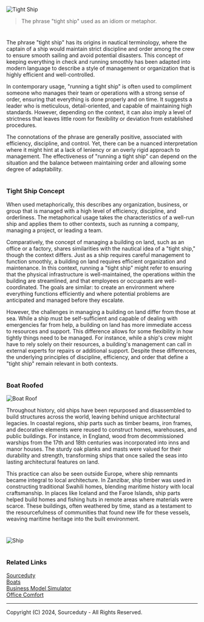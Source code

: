 ![Tight Ship](https://github.com/user-attachments/assets/1b5995ae-ecad-4d16-916f-56b71fdb2c7b)

> The phrase "tight ship" used as an idiom or metaphor.

#

The phrase "tight ship" has its origins in nautical terminology, where the captain of a ship would maintain strict discipline and order among the crew to ensure smooth sailing and avoid potential disasters. This concept of keeping everything in check and running smoothly has been adapted into modern language to describe a style of management or organization that is highly efficient and well-controlled.

In contemporary usage, "running a tight ship" is often used to compliment someone who manages their team or operations with a strong sense of order, ensuring that everything is done properly and on time. It suggests a leader who is meticulous, detail-oriented, and capable of maintaining high standards. However, depending on the context, it can also imply a level of strictness that leaves little room for flexibility or deviation from established procedures.

The connotations of the phrase are generally positive, associated with efficiency, discipline, and control. Yet, there can be a nuanced interpretation where it might hint at a lack of leniency or an overly rigid approach to management. The effectiveness of "running a tight ship" can depend on the situation and the balance between maintaining order and allowing some degree of adaptability. 

#
### Tight Ship Concept

When used metaphorically, this describes any organization, business, or group that is managed with a high level of efficiency, discipline, and orderliness. The metaphorical usage takes the characteristics of a well-run ship and applies them to other contexts, such as running a company, managing a project, or leading a team.

Comparatively, the concept of managing a building on land, such as an office or a factory, shares similarities with the nautical idea of a "tight ship," though the context differs. Just as a ship requires careful management to function smoothly, a building on land requires efficient organization and maintenance. In this context, running a "tight ship" might refer to ensuring that the physical infrastructure is well-maintained, the operations within the building are streamlined, and that employees or occupants are well-coordinated. The goals are similar: to create an environment where everything functions efficiently and where potential problems are anticipated and managed before they escalate.

However, the challenges in managing a building on land differ from those at sea. While a ship must be self-sufficient and capable of dealing with emergencies far from help, a building on land has more immediate access to resources and support. This difference allows for some flexibility in how tightly things need to be managed. For instance, while a ship's crew might have to rely solely on their resources, a building's management can call in external experts for repairs or additional support. Despite these differences, the underlying principles of discipline, efficiency, and order that define a "tight ship" remain relevant in both contexts.

#
### Boat Roofed

![Boat Roof](https://github.com/user-attachments/assets/9cc7d49c-2df0-43ca-bfcf-554ae0581648)

Throughout history, old ships have been repurposed and disassembled to build structures across the world, leaving behind unique architectural legacies. In coastal regions, ship parts such as timber beams, iron frames, and decorative elements were reused to construct homes, warehouses, and public buildings. For instance, in England, wood from decommissioned warships from the 17th and 18th centuries was incorporated into inns and manor houses. The sturdy oak planks and masts were valued for their durability and strength, transforming ships that once sailed the seas into lasting architectural features on land.

This practice can also be seen outside Europe, where ship remnants became integral to local architecture. In Zanzibar, ship timber was used in constructing traditional Swahili homes, blending maritime history with local craftsmanship. In places like Iceland and the Faroe Islands, ship parts helped build homes and fishing huts in remote areas where materials were scarce. These buildings, often weathered by time, stand as a testament to the resourcefulness of communities that found new life for these vessels, weaving maritime heritage into the built environment.

#

![Ship](https://github.com/user-attachments/assets/a2886de7-37a2-47ad-bf8d-21658af64b52)

#
### Related Links

[Sourceduty](https://github.com/sourceduty/sourceduty)
<br>
[Boats](https://github.com/sourceduty/Boats)
<br>
[Business Model Simulator](https://github.com/sourceduty/Business_Model_Simulator)
<br>
[Office Comfort](https://github.com/sourceduty/Office_Comfort)

***
Copyright (C) 2024, Sourceduty - All Rights Reserved.
